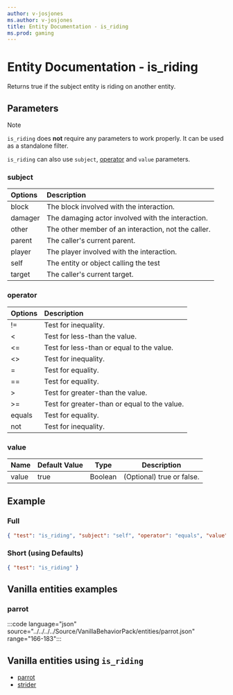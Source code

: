 ```yaml
---
author: v-josjones
ms.author: v-josjones
title: Entity Documentation - is_riding
ms.prod: gaming
---
```


# Entity Documentation - is_riding

Returns true if the subject entity is riding on another entity.

## Parameters

> [!Note]
> `is_riding` does **not** require any parameters to work properly. It can be used as a standalone filter.
>
> `is_riding` can also use `subject`, [operator](../Definitions/NestedTables/operator.md) and `value` parameters.

### subject

| Options| Description |
|:-----------|:-----------|
| block| The block involved with the interaction. |
| damager| The damaging actor involved with the interaction. |
| other| The other member of an interaction, not the caller. |
| parent| The caller's current parent. |
| player| The player involved with the interaction. |
| self| The entity or object calling the test |
| target| The caller's current target. |

### operator

| Options| Description |
|:-----------|:-----------|
| !=| Test for inequality. |
| <| Test for less-than the value. |
| <=| Test for less-than or equal to the value. |
| <>| Test for inequality. |
| =| Test for equality. |
| ==| Test for equality. |
| >| Test for greater-than the value. |
| >=| Test for greater-than or equal to the value. |
| equals| Test for equality. |
| not| Test for inequality. |

### value

|Name |Default Value  |Type  |Description  |
|---------|---------|---------|---------|
|value |true |Boolean |(Optional) true or false. |

## Example

### Full

```json
{ "test": "is_riding", "subject": "self", "operator": "equals", "value": true}
```

### Short (using Defaults)

```json
{ "test": "is_riding" }
```

## Vanilla entities examples

### parrot

:::code language="json" source="../../../../Source/VanillaBehaviorPack/entities/parrot.json" range="166-183":::

## Vanilla entities using `is_riding`

- [parrot](../../../../Source/VanillaBehaviorPack_Snippets/entities/parrot.md)
- [strider](../../../../Source/VanillaBehaviorPack_Snippets/entities/strider.md)
